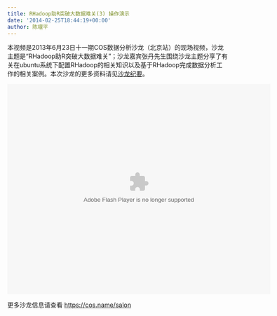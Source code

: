 ```yaml
---
title: RHadoop助R突破大数据难关(3) 操作演示
date: '2014-02-25T18:44:19+00:00'
author: 陈堰平
---
```


本视频是2013年6月23日十一期COS数据分析沙龙（北京站）的现场视频，沙龙主题是“RHadoop助R突破大数据难关”；沙龙嘉宾张丹先生围绕沙龙主题分享了有关在ubuntu系统下配置RHadoop的相关知识以及基于RHadoop完成数据分析工作的相关案例。本次沙龙的更多资料请见[沙龙纪要](/2013/07/beijing-cos-salon-june-2013/)。

<embed src="http://static.youku.com/v1.0.0149/v/swf/loader.swf?VideoIDS=XNTc4MjE4Mjcy&#038;winType=adshow&#038;isAutoPlay=false" quality="high" align="middle" width="600" height="480" allowScriptAccess="never" allowNetworking="internal" allowfullscreen="true" autostart="0" type="application/x-shockwave-flash">
</embed>

更多沙龙信息请查看 <https://cos.name/salon>
